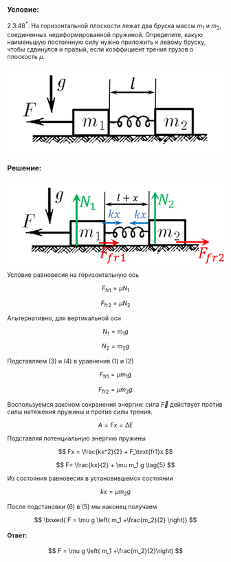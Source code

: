 ###  Условие:

$2.3.48^*.$ На горизонтальной плоскости лежат два бруска массы $m_1$ и $m_2$, соединенных недеформированной пружиной. Определите, какую наименьшую постоянную силу нужно приложить к левому бруску, чтобы сдвинулся и правый, если коэффициент трения грузов о плоскость $\mu$.

![ К задаче $2.3.48^*$ |757x302, 40%](../../img/2.3.48/2.3.48.png)

###  Решение:

![ Силы действующие на систему |788x308, 51%](../../img/2.3.48/2.3.48_1.png)

Условие равновесия на горизонтальную ось

$$
F_\text{fr1} = \mu N_1 \tag{1}
$$

$$
F_\text{fr2} = \mu N_2 \tag{2}
$$

Альтернативно, для вертикальной оси

$$
N_1 = m_1g \tag{3}
$$

$$
N_2 = m_2g \tag{4}
$$

Подставляем $(3)$ и $(4)$ в уравнения $(1)$ и $(2)$

$$
F_\text{fr1} = \mu m_1g
$$

$$
F_\text{fr2} = \mu m_2g
$$

Воспользуемся законом сохранения энергии: сила $\vec{F}$ действует против силы натяжения пружины и против силы трения.

$$
A=Fx=\Delta E
$$

Подставляя потенциальную энергию пружины

$$
Fx = \frac{kx^2}{2} + F_\text{fr1}x
$$

$$
F= \frac{kx}{2} + \mu m_1 g \tag{5}
$$

Из состояния равновесия в установившемся состоянии

$$
kx = \mu m_2 g \tag{6}
$$

После подстановки $(6)$ в $(5)$ мы наконец получаем

$$
\boxed{ F = \mu g \left( m_1 +\frac{m_2}{2} \right)}
$$

#### Ответ:

$$
F = \mu g \left( m_1 +\frac{m_2}{2}\right)
$$